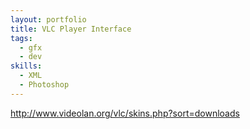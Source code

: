 ```yaml
---
layout: portfolio
title: VLC Player Interface
tags:
  - gfx
  - dev
skills:
  - XML
  - Photoshop
---
```


http://www.videolan.org/vlc/skins.php?sort=downloads
